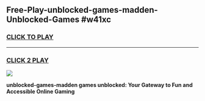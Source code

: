 
## Free-Play-unblocked-games-madden-Unblocked-Games #w41xc
<h3>
<a href="https://news.freeplayer.one?title=unblocked-games-madden&ref=8M">CLICK TO PLAY</a></h3>
<hr>

<h3>
<a href="https://news.freeplayer.one?title=unblocked-games-madden&ref=8M">CLICK 2 PLAY</a>
  
</h3>

<a href="https://news.freeplayer.one?title=unblocked-games-madden&ref=8M"><img src="https://clearcache.store/games.png"></a>


**unblocked-games-madden games unblocked: Your Gateway to Fun and Accessible Online Gaming**
